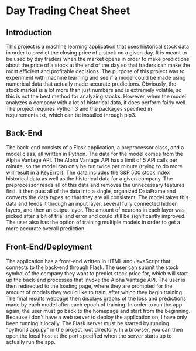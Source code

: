 # Day Trading Cheat Sheet

## Introduction

This project is a machine learning application that uses historical stock data in order to predict the closing price of a stock on a given day. It is meant to be used by day traders when the market opens in order to make predictions about the price of a stock at the end of the day so that traders can make the most efficient and profitable decisions. The purpose of this project was to experiment with machine learning and see if a model could be made using numerical data that actually made accurate predictions. Obviously, the stock market is a lot more than just numbers and is extremely volatile, so this is not the best method for analyzing stocks. However, when the model analyzes a company with a lot of historical data, it does perform fairly well. The project requires Python 3 and the packages specified in requirements.txt, which can be installed through pip3.

## Back-End

The back-end consists of a Flask application, a preprocessor class, and a model class, all written in Python. The data for the model comes from the Alpha Vantage API. The Alpha Vantage API has a limit of 5 API calls per minute, so the model can only be run twice per minute (trying to do more will result in a KeyError). The data includes the S&P 500 stock index historical data as well as the historical data for a given company. The preprocessor reads all of this data and removes the unnecessary features first. It then puts all of the data into a single, organized DataFrame and converts the data types so that they are all consistent. The model takes this data and feeds it through an input layer, several fully connected hidden layers, and then an output layer. The amount of neurons in each layer was picked after a bit of trial and error and could still be significantly improved. The user also has the option of training multiple models in order to get a more accurate overall prediction.

## Front-End/Deployment

The application has a front-end written in HTML and JavaScript that connects to the back-end through Flask. The user can submit the stock symbol of the company they want to predict stock price for, which will start up the back-end processes that invoke the Alpha Vantage API. The user is then redirected to the loading page, where they are prompted for the amount of models they would like to train, after which they begin training. The final results webpage then displays graphs of the loss and predictions made by each model after each epoch of training. In order to run the app again, the user must go back to the homepage and start from the beginning. Because I don't have a web server to deploy the application on, I have only been running it locally. The Flask server must be started by running "python3 app.py" in the project root directory. In a browser, you can then open the local host at the port specified when the server starts up to actually run the app.
